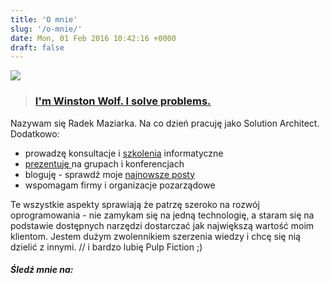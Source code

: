 ```yaml
---
title: 'O mnie'
slug: '/o-mnie/'
date: Mon, 01 Feb 2016 10:42:16 +0000
draft: false
---
```


[![](/images/2018/10/small-e1538916543257.jpg)](/images/2018/10/small-e1538916543257.jpg)

> ### [I'm Winston Wolf. I solve problems.](https://hrspoiler.wordpress.com/2013/05/13/im-winston-wolf-i-solve-problems/)

Nazywam się Radek Maziarka. Na co dzień pracuję jako Solution Architect. Dodatkowo:

 *   prowadzę konsultacje i [szkolenia](/szkolenia/) informatyczne
 *   [prezentuję ](/prelekcje/)na grupach i konferencjach
 *   bloguję - sprawdź moje [najnowsze posty]()
 *   wspomagam firmy i organizacje pozarządowe

Te wszystkie aspekty sprawiają że patrzę szeroko na rozwój oprogramowania - nie zamykam się na jedną technologię, a staram się na podstawie dostępnych narzędzi dostarczać jak największą wartość moim klientom. Jestem dużym zwolennikiem szerzenia wiedzy i chcę się nią dzielić z innymi.
// i bardzo lubię Pulp Fiction ;)

##### Śledź mnie na: